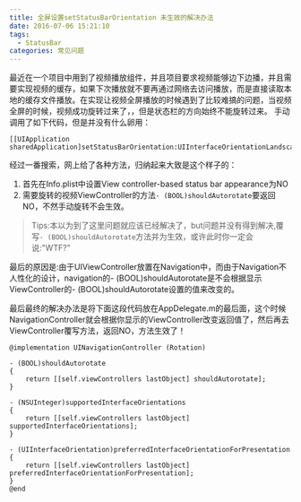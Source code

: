 ```yaml
---
title: 全屏设置setStatusBarOrientation 未生效的解决办法
date: 2016-07-06 15:21:10
tags:
  - StatusBar
categories: 常见问题
---
```


最近在一个项目中用到了视频播放组件，并且项目要求视频能够边下边播，并且需要实现视频的缓存，如果下次播放就不要再通过网络去访问播放，而是直接读取本地的缓存文件播放。在实现让视频全屏播放的时候遇到了比较难搞的问题，当视频全屏的时候，视频成功旋转过来了，，但是状态栏的方向始终不能旋转过来。
手动调用了如下代码，但是并没有什么卵用：
``` objc
[[UIApplication sharedApplication]setStatusBarOrientation:UIInterfaceOrientationLandscapeRight];
```
经过一番搜索，网上给了各种方法，归纳起来大致是这个样子的：

<!-- more -->
1. 首先在Info.plist中设置View controller-based status bar appearance为NO
2. 需要旋转的视频ViewController的方法`- (BOOL)shouldAutorotate`要返回NO，不然手动旋转不会生效。

> Tips:本以为到了这里问题就应该已经解决了，but问题并没有得到解决,覆写`- (BOOL)shouldAutorotate`方法并为生效，或许此时你一定会说:"WTF?"

最后的原因是:<span style="textColor:'#00ff00'">由于UIViewController放置在Navigation中，而由于Navigation不人性化的设计，navigation的- (BOOL)shouldAutorotate是不会根据显示ViewController的- (BOOL)shouldAutorotate设置的值来改变的。</span>

最后最终的解决办法是将下面这段代码放在AppDelegate.m的最后面，这个时候NavigationController就会根据你显示的ViewController改变返回值了，然后再去ViewController覆写方法，返回NO，方法生效了！
``` objc
@implementation UINavigationController (Rotation)  

- (BOOL)shouldAutorotate  
{  
    return [[self.viewControllers lastObject] shouldAutorotate];  
}  

- (NSUInteger)supportedInterfaceOrientations  
{  
    return [[self.viewControllers lastObject] supportedInterfaceOrientations];  
}  

- (UIInterfaceOrientation)preferredInterfaceOrientationForPresentation {  
    return [[self.viewControllers lastObject] preferredInterfaceOrientationForPresentation];  
}  
@end  
```
